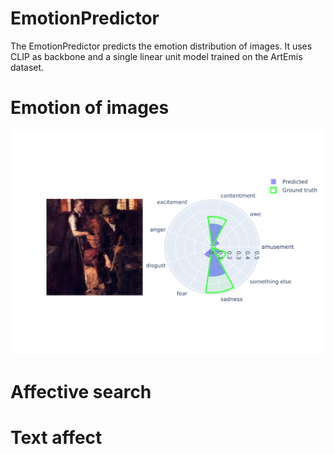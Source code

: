 # EmotionPredictor


The EmotionPredictor predicts the emotion distribution of images. It uses CLIP as backbone and a single linear unit model trained on the ArtEmis dataset.

# Emotion of images
![example](https://github.com/robinszym/EmotionPredictor/blob/beta/example.png)

# Affective search


# Text affect

#




